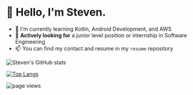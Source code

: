 # 👋 Hello, I'm Steven.
- 📱 I'm currently learning Kotlin, Android Development, and AWS
- 🐣 **Actively looking for** a junior level position or internship in Software Engineering
- 📫 You can find my contact and resume in my `resume` repository

![Steven's GitHub stats](https://github-readme-stats.vercel.app/api?username=shipitsteven&show_icons=true&theme=tokyonight&count_private=true)

[![Top Langs](https://github-readme-stats.vercel.app/api/top-langs/?username=shipitsteven)](https://github.com/anuraghazra/github-readme-stats)

![page views](https://komarev.com/ghpvc/?username=shipitsteven&label=how+many+times+I've+been+here+to+get+to+my+own+repos)
<!---
shipitsteven/shipitsteven is a ✨ special ✨ repository because its `README.md` (this file) appears on your GitHub profile.
You can click the Preview link to take a look at your changes.
--->
